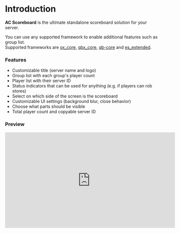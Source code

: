 # Introduction

**AC Scoreboard** is the ultimate standalone scoreboard solution for your server.

You can use any supported framework to enable additional features such as group list.  
Supported frameworks are [ox_core](https://github.com/overextended/ox_core), [qbx_core](https://github.com/Qbox-project/qbx_core), [qb-core](https://github.com/qbcore-framework/qb-core) and [es_extended](https://github.com/esx-framework/esx_core).

### Features
- Customizable title (server name and logo)
- Group list with each group's player count
- Player list with their server ID
- Status indicators that can be used for anything (e.g. if players can rob stores)
- Select on which side of the screen is the scoreboard
- Customizable UI settings (background blur, close behavior)
- Choose what parts should be visible
- Total player count and copyable server ID

### Preview
<iframe width="560" height="315" src="https://www.youtube.com/embed/D_S4OmYOKJA" title="YouTube video player" frameborder="0" allow="accelerometer; autoplay; clipboard-write; encrypted-media; gyroscope; picture-in-picture" allowfullscreen></iframe>
